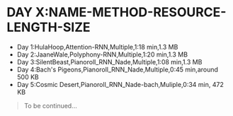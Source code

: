 # DAY X:NAME-METHOD-RESOURCE-LENGTH-SIZE
* Day 1:HulaHoop,Attention-RNN,Multiple,1:18 min,1.3 MB
* Day 2:JaaneWale,Polyphony-RNN,Multiple,1:20 min,1.3 MB
* Day 3:SilentBeast,Pianoroll_RNN_Nade,Multiple,1:08 min,1.3 MB
* Day 4:Bach's Pigeons,Pianoroll_RNN_Nade,Multiple,0:45 min,around 500 KB
* Day 5:Cosmic Desert,Pianoroll_RNN_Nade-bach,Muliple,0:34 min, 472 KB
> To be continued...
